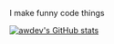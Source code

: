 I make funny code things


[![awdev's GitHub stats](https://github-readme-stats.vercel.app/api?username=aaronw-dev)](https://github.com/aaronw-dev)
